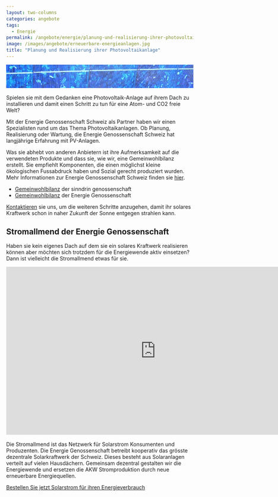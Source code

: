 ```yaml
---
layout: two-columns
categories: angebote
tags:
  - Energie
permalink: /angebote/energie/planung-und-realisierung-ihrer-photovoltaikanlage/
image: /images/angebote/erneuerbare-energieanlagen.jpg
title: "Planung und Realisierung ihrer Photovoltaikanlage"
---
```

<div class="angebot-top-wide"><img title="Planung und Realisierung ihrer Photovoltaikanlage" src="/images/angebote/erneuerbare-energieanlagen_sub.jpg"></div>

Spielen sie mit dem Gedanken eine Photovoltaik-Anlage auf ihrem Dach zu installieren und damit einen Schritt zu tun für eine Atom- und CO2 freie Welt?

Mit der Energie Genossenschaft Schweiz als Partner haben wir einen Spezialisten rund um das Thema Photovoltaikanlagen. Ob Planung, Realisierung oder Wartung, die Energie Genossenschaft Schweiz hat langjährige Erfahrung mit PV-Anlagen.

Was sie abhebt von anderen Anbietern ist ihre Aufmerksamkeit auf die verwendeten Produkte und dass sie, wie wir, eine Gemeinwohlbilanz erstellt. Sie empfiehlt Komponenten, die einen möglichst kleine ökologischen Fussabdruck haben und Sozial gerecht produziert wurden. Mehr Informationen zur Energie Genossenschaft Schweiz finden sie [hier](http://www.energiegenossenschaft.ch/pv).

* [Gemeinwohlbilanz](/hintergrundwissen/gemeinwohlbilanz-2014/) der sinndrin genossenschaft
* [Gemeinwohlbilanz](http://www.energiegenossenschaft.ch/wp2/wp-content/uploads/2015/12/151127_Gemeinwohl-Bericht-EGch-2014.pdf) der Energie Genossenschaft

[Kontaktieren](/ueber-uns/kontakt/) sie uns, um die weiteren Schritte anzugehen, damit ihr solares Kraftwerk schon in naher Zukunft der Sonne entgegen strahlen kann.

## Stromallmend der Energie Genossenschaft

Haben sie kein eigenes Dach auf dem sie ein solares Kraftwerk realisieren können aber möchten sich trotzdem für die Energiewende aktiv einsetzen? Dann ist vielleicht die Stromallmend etwas für sie.

<iframe width="803" height="452" src="https://www.youtube.com/embed/LgR6MwzIX9A" frameborder="0" allowfullscreen></iframe>

<br>

Die Stromallmend ist das Netzwerk für Solarstrom Konsumenten und Produzenten. Die Energie Genossenschaft betreibt kooperativ das grösste dezentrale Solarkraftwerk der Schweiz. Dieses besteht aus Solaranlagen verteilt auf vielen Hausdächern. Gemeinsam dezentral gestalten wir die Energiewende und ersetzen die AKW Stromproduktion durch neue erneuerbare Energiequellen.

<a class="button expand" target="_blank" href="http://www.energiegenossenschaft.ch/wp2/wp-admin/admin-ajax.php?action=frm_forms_preview&form=dy948g222">Bestellen Sie jetzt Solarstrom für ihren Energieverbrauch</a>